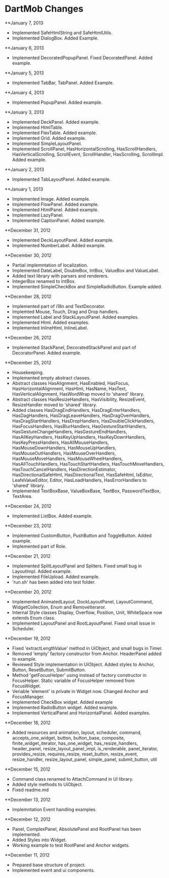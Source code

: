 DartMob Changes
==============

**January 7, 2013

* Implemented SafeHtmlString and SafeHtmlUtils.
* Implemented DialogBox. Added Example.

**January 6, 2013

* Implemented DecoratedPopupPanel. Fixed DecoratedPanel. Added example.

**January 5, 2013

* Implemented TabBar, TabPanel. Added Example.

**January 4, 2013

* Implemented PopupPanel. Added example.

**January 3, 2013

* Implemented DeckPanel. Added example.
* Implemented HtmlTable.
* Implemented FlexTable. Added example.
* Implemented Grid. Added example.
* Implemented SimpleLayoutPanel.
* Implemented ScrollPanel, HasHorizontalScrolling, HasScrollHandlers, HasVerticalScrolling, ScrollEvent, ScrollHandler, HasScrolling, ScrollImpl. Added example.

**January 2, 2013

* Implemented TabLayoutPanel. Added example.

**January 1, 2013

* Implemented Image. Added example.
* Implemented FlowPanel. Added example.
* Implemented HtmlPanel. Added example.
* Implemented LazyPanel.
* Implemented CaptionPanel. Added example.

**December 31, 2012

* Implemented DeckLayoutPanel. Added example.
* Implemented NumberLabel. Added example.

**December 30, 2012

* Partial implemntation of localization.
* Implemented DateLabel, DoubleBox, IntBox, ValueBox and ValueLabel.
* Added text library with parsers and renderers.
* IntegerBox renamed to IntBox.
* Implemented SimpleCheckBox and SimpleRadioButton. Example added.

**December 28, 2012

* Implemented part of i18n and TextDecorator.
* Implemted Mouse, Touch, Drag and Drop handlers.
* Implemented Label and StackLayoutPanel. Added examples.
* Implemented Html. Added examples.
* Implemented InlineHtml, InlineLabel.

**December 26, 2012

* Implemented StackPanel, DecoratedStackPanel and part of DecoratorPanel. Added example.

**December 25, 2012

* Housekeeping.
* Implemented empty abstract classes.
* Abstract classes HasAlignment, HasEnabled, HasFocus, HasHorizontalAlignment, HasHtml, HasName, HasText, HasVerticalAlignment, HasWordWrap moved to 'shared' library.
* Abstract classes HasResizeHandlers, HasVisibility, ResizeEvent, ResizeHandler moved to 'shared' library.
* Added classes HasDragEndHandlers, HasDragEnterHandlers, HasDagHandlers, HasDragLeaveHandlers, HasDragOverHandlers, HasDragStartHandlers, HasDropHandlers, HasDoubleClickHandlers, HasFocusHandlers, HasBlurHandlers, HasGestureStartHandlers, HasGestureChangeHandlers, HasGestureEndHandlers, HasAllKeyHandlers, HasKeyUpHandlers, HasKeyDownHandlers, HasKeyPressHandlers, HasAllMouseHandlers, HasMouseDownHandlers, HasMouseUpHandlers, HasMouseOutHandlers, HasMouseOverHandlers, HasMouseMoveHandlers, HasMouseWheelHandlers, HasAllTouchHandlers, HasTouchStartHandlers, HasTouchMoveHandlers, HasTouchCancelHandlers, HasDirectionEstimator, HasDirectionalSafeHtml, HasDirectionalText, HasSafeHtml, IsEditor, LeafeValueEditor, Editor, HasLoadHandlers, HasErrorHandlers to 'shared' library.
* Implemented TextBoxBase, ValueBoxBase, TextBox, PasswordTextBox, TextArea.

**December 24, 2012

* Implemented ListBox. Added example.

**December 23, 2012

* Implemented CustomButton, PushButton and ToggleButton. Added example.
* Implemented part of Role.

**December 21, 2012

* Implemented SplitLayoutPanel and Spliters. Fixed small bug in LayoutImpl. Added example.
* Implemented FileUpload. Added example.
* 'run.sh' has been added into test folder.

**December 20, 2012

* Implemented AnimatedLayout, DockLayoutPanel, LayoutCommand, WidgetCollection, Enum and RemoveIteraror.
* Internal Style classes Display, Overflow, Position, Unit, WhiteSpace now extends Enum class.
* Implemented LayoutPanel and RootLayoutPanel. Fixed small issue in Scheduler.

**December 19, 2012

* Fixed 'extractLengthValue' method in UiObject, and small bugs in Timer.
* Removed 'empty' factory constructor from Anchor. HeaderPanel added to example.
* Reviewed Style implementation in UiObject. Added styles to Anchor, Button, ResetButton, SubmitButton.
* Method 'getFocusHelper' using instead of factory constructor in FocusHelper. Static variable of FocusHelper removed from FocusWidget.
* Veriable 'element' is private in Widget now. Changed Anchor and FocusManager.
* Implemented CheckBox widget. Added example
* Implemented RadioButton widget. Added example.
* Implemented VerticalPanel and HorizontalPanel. Added examples.

**December 18, 2012

* Added resources and animation, layout, scheduler, command, accepts_one_widget, button, button_base, composite, finite_widget_iterator, has_one_widget, has_resize_handlers, header_panel, resize_layout_panel_impl, is_renderable, panel_iterator, provides_resize, requires_resize, reset_button, resize_event, resize_handler, resize_layout_panel, simple_panel, submit_button, util

**December 15, 2012

* Command class renamed to AttachCommand in UI library.
* Added style methods to UiObject.
* Fixed readme.md

**December 13, 2012

* Implemntation Event handling examples.

**December 12, 2012

* Panel, ComplexPanel, AbsolutePanel and RootPanel has been implemented.
* Added Styles into Widget.
* Working example to test RootPanel and Anchor widgets.

**December 11, 2012

* Prepared base structure of project.
* Implemented event and ui components.